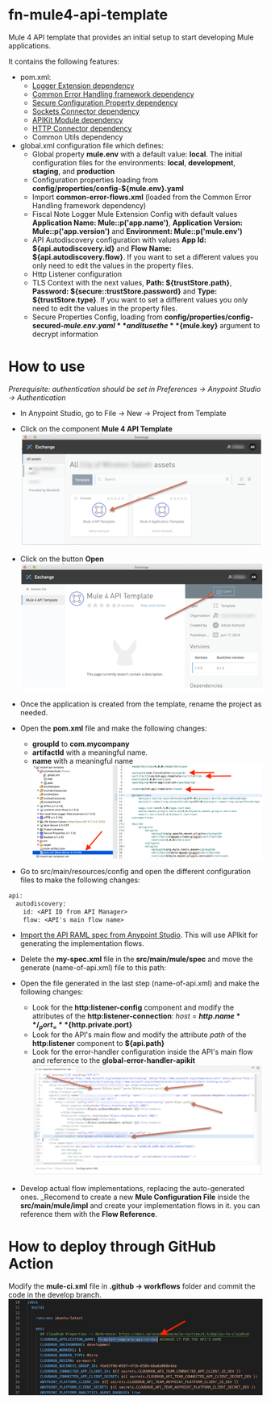 # fn-mule4-api-template
Mule 4 API template that provides an initial setup to start developing Mule applications. 

It contains the following features: 
- pom.xml: 
    - [Logger Extension dependency][1]
    - [Common Error Handling framework dependency][2]
    - [Secure Configuration Property dependency][3]
    - [Sockets Connector dependency][4]
    - [APIKit Module dependency][5]
    - [HTTP Connector dependency][6]
    - Common Utils dependency
- global.xml configuration file which defines:
    - Global property **mule.env** with a default value: **local**. The initial configuration files for the environments: **local**, **development**, **staging**, and **production** 
    - Configuration properties loading from **config/properties/config-${mule.env}.yaml**
    - Import **common-error-flows.xml** (loaded from the Common Error Handling framework dependency)
    - Fiscal Note Logger Mule Extension Config with default values **Application Name: Mule::p('app.name')**, **Application Version: Mule::p('app.version')** and **Environment: Mule::p('mule.env')**
    - API Autodiscovery configuration with values **App Id: ${api.autodiscovery.id}** and **Flow Name: ${api.autodiscovery.flow}**. If you want to set a different values you only need to edit the values in the property files.
    - Http Listener configuration
    - TLS Context with the next values, **Path: ${trustStore.path}**, **Password: ${secure::trustStore.password}** and **Type: ${trustStore.type}**. If you want to set a different values you only need to edit the values in the property files. 
    - Secure Properties Config, loading from **config/properties/config-secured-${mule.env}.yaml** and it use the **${mule.key}** argument to decrypt information
    
# How to use
    
  _Prerequisite: authentication should be set in Preferences -> Anypoint Studio -> Authentication_
    
  - In Anypoint Studio, go to File -> New -> Project from Template 
  - Click on the component **Mule 4 API Template**
  ![Mule 4 API Template](/resource/ScreenShot-1.png?raw=true)
  
  - Click on the button **Open**
  ![Open](/resource/ScreenShot-2.png?raw=true)
  
  - Once the application is created from the template, rename the project as needed.
  - Open the **pom.xml** file and make the following changes:
    - **groupId** to **com.mycompany** 
    - **artifactId** with a meaningful name.
    - **name** with a meaningful name
    ![pom.xml](/resource/ScreenShot-3.png?raw=true)
  
  - Go to src/main/resources/config and open the different configuration files to make the following changes:
  ```
  api:
    autodiscovery:
      id: <API ID from API Manager>
      flow: <API's main flow name>
  ```
  - [Import the API RAML spec from Anypoint Studio][7]. This will use APIkit for generating the implementation flows. 
  - Delete the **my-spec.xml** file in the **src/main/mule/spec** and move the generate (name-of-api.xml) file to this path:
  - Open the file generated in the last step (name-of-api.xml) and make the following changes:
    - Look for the **http:listener-config** component and modify the attributes of the **http:listener-connection**: _host_ = **${http.name}** / _port_ = **${http.private.port}**
    - Look for the API's main flow and modify the attribute _path_ of the **http:listener** component to **${api.path}**
    - Look for the error-handler configuration inside the API's main flow and reference to the **global-error-handler-apikit**
  ![name-of-api.xml](/resource/ScreenShot-4.png?raw=true)
  
  - Develop actual flow implementations, replacing the auto-generated ones.
  _Recomend to create a new **Mule Configuration File** inside the **src/main/mule/impl** and create your implementation flows in it. you can reference them with the **Flow Reference**.
  
  # How to deploy through GitHub Action
  Modify the **mule-ci.xml** file in **.github -> workflows** folder and commit the code in the develop branch.
  ![mule-ci.xml](/resource/ScreenShot-5.png?raw=true)
  
  [1]: (https://anypoint.mulesoft.com/exchange/55278f41-739f-4cde-8b2e-6aa3592eb7a5/logger-mule-extension/)
  [2]: (https://anypoint.mulesoft.com/exchange/55278f41-739f-4cde-8b2e-6aa3592eb7a5/common-error-flows/)
  [3]: (https://anypoint.mulesoft.com/exchange/com.mulesoft.modules/mule-secure-configuration-property-module/)
  [4]: (https://anypoint.mulesoft.com/exchange/org.mule.connectors/mule-sockets-connector/)
  [5]: (https://anypoint.mulesoft.com/exchange/org.mule.modules/mule-apikit-module/)
  [6]: (https://anypoint.mulesoft.com/exchange/org.mule.connectors/mule-http-connector/)
  [7]: (https://docs.mulesoft.com/studio/7.3/import-api-def-dc)
  
